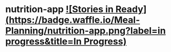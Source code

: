 # nutrition-app [![Stories in Ready](https://badge.waffle.io/Meal-Planning/nutrition-app.png?label=in progress&title=In Progress)](http://waffle.io/Meal-Planning/nutrition-app)
